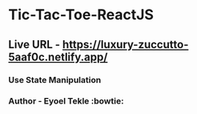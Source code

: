 # Tic-Tac-Toe-ReactJS

## Live URL - https://luxury-zuccutto-5aaf0c.netlify.app/

### Use State Manipulation 

### Author - Eyoel Tekle :bowtie:
